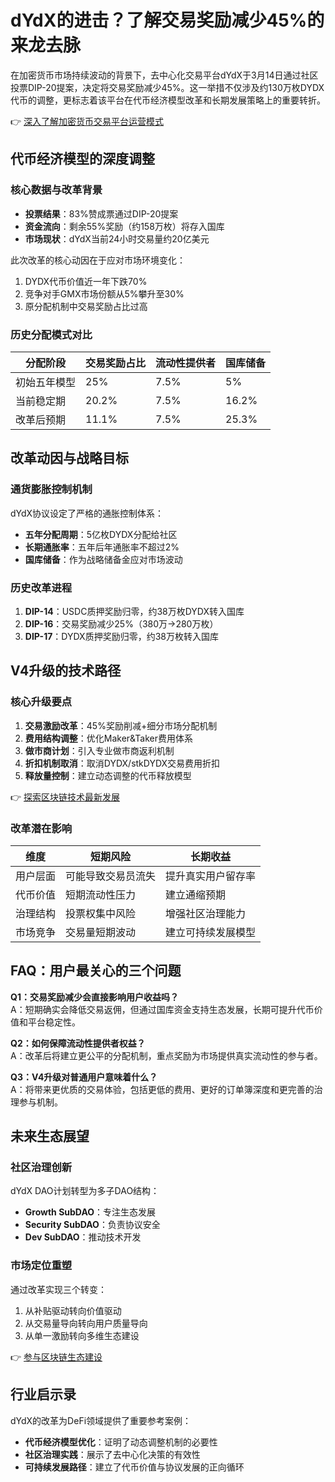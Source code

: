 # dYdX的进击？了解交易奖励减少45%的来龙去脉

在加密货币市场持续波动的背景下，去中心化交易平台dYdX于3月14日通过社区投票DIP-20提案，决定将交易奖励减少45%。这一举措不仅涉及约130万枚DYDX代币的调整，更标志着该平台在代币经济模型改革和长期发展策略上的重要转折。

👉 [深入了解加密货币交易平台运营模式](https://bit.ly/okx_welcome)

## 代币经济模型的深度调整

### 核心数据与改革背景
- **投票结果**：83%赞成票通过DIP-20提案
- **资金流向**：剩余55%奖励（约158万枚）将存入国库
- **市场现状**：dYdX当前24小时交易量约20亿美元

此次改革的核心动因在于应对市场环境变化：
1. DYDX代币价值近一年下跌70%
2. 竞争对手GMX市场份额从5%攀升至30%
3. 原分配机制中交易奖励占比过高

### 历史分配模式对比

| 分配阶段       | 交易奖励占比 | 流动性提供者 | 国库储备 |
|----------------|--------------|--------------|----------|
| 初始五年模型   | 25%          | 7.5%         | 5%       |
| 当前稳定期     | 20.2%        | 7.5%         | 16.2%    |
| 改革后预期     | 11.1%        | 7.5%         | 25.3%    |

## 改革动因与战略目标

### 通货膨胀控制机制
dYdX协议设定了严格的通胀控制体系：
- **五年分配周期**：5亿枚DYDX分配给社区
- **长期通胀率**：五年后年通胀率不超过2%
- **国库储备**：作为战略储备金应对市场波动

### 历史改革进程
1. **DIP-14**：USDC质押奖励归零，约38万枚DYDX转入国库
2. **DIP-16**：交易奖励减少25%（380万→280万枚）
3. **DIP-17**：DYDX质押奖励归零，约38万枚转入国库

## V4升级的技术路径

### 核心升级要点
1. **交易激励改革**：45%奖励削减+细分市场分配机制
2. **费用结构调整**：优化Maker&Taker费用体系
3. **做市商计划**：引入专业做市商返利机制
4. **折扣机制取消**：取消DYDX/stkDYDX交易费用折扣
5. **释放量控制**：建立动态调整的代币释放模型

👉 [探索区块链技术最新发展](https://bit.ly/okx_welcome)

### 改革潜在影响
| 维度         | 短期风险                | 长期收益                |
|--------------|-------------------------|-------------------------|
| 用户层面     | 可能导致交易员流失      | 提升真实用户留存率      |
| 代币价值     | 短期流动性压力          | 建立通缩预期            |
| 治理结构     | 投票权集中风险          | 增强社区治理能力        |
| 市场竞争     | 交易量短期波动          | 建立可持续发展模型      |

## FAQ：用户最关心的三个问题

**Q1：交易奖励减少会直接影响用户收益吗？**  
A：短期确实会降低交易返佣，但通过国库资金支持生态发展，长期可提升代币价值和平台稳定性。

**Q2：如何保障流动性提供者权益？**  
A：改革后将建立更公平的分配机制，重点奖励为市场提供真实流动性的参与者。

**Q3：V4升级对普通用户意味着什么？**  
A：将带来更优质的交易体验，包括更低的费用、更好的订单簿深度和更完善的治理参与机制。

## 未来生态展望

### 社区治理创新
dYdX DAO计划转型为多子DAO结构：
- **Growth SubDAO**：专注生态发展
- **Security SubDAO**：负责协议安全
- **Dev SubDAO**：推动技术开发

### 市场定位重塑
通过改革实现三个转变：
1. 从补贴驱动转向价值驱动
2. 从交易量导向转向用户质量导向
3. 从单一激励转向多维生态建设

👉 [参与区块链生态建设](https://bit.ly/okx_welcome)

## 行业启示录

dYdX的改革为DeFi领域提供了重要参考案例：
- **代币经济模型优化**：证明了动态调整机制的必要性
- **社区治理实践**：展示了去中心化决策的有效性
- **可持续发展路径**：建立了代币价值与协议发展的正向循环

